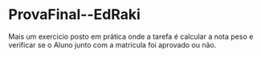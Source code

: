 # ProvaFinal--EdRaki
Mais um exercicio posto em prática onde a tarefa é calcular a nota peso e verificar se o Aluno junto com a matricula foi aprovado ou não. 
